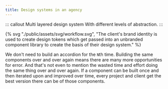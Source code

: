 ```yaml
---
title: Design systems in an agency
---
```


::: callout Multi layered design system
With different levels of abstraction.
:::

{% svg "./public/assets/svg/workflow.svg", "The client's brand identity is used to create design tokens which get passed into an unbranded component library to create the basis of their design system." %}

We don't need to build an accordion for the `N`th time. Building the same components over and over again means there are many more opportunities for error. And that's not even to mention the wasted time and effort doing the same thing over and over again. If a component can be built once and then iterated upon and improved over time, every project and client get the best version there can be of those components.

